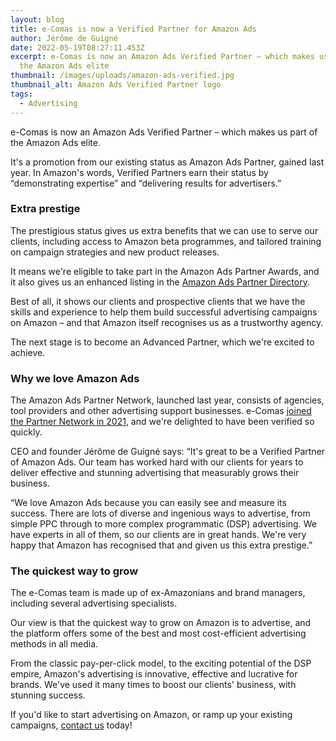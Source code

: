 ```yaml
---
layout: blog
title: e-Comas is now a Verified Partner for Amazon Ads
author: Jérôme de Guigné
date: 2022-05-19T08:27:11.453Z
excerpt: e-Comas is now an Amazon Ads Verified Partner – which makes us part of
  the Amazon Ads elite
thumbnail: /images/uploads/amazon-ads-verified.jpg
thumbnail_alt: Amazon Ads Verified Partner logo
tags:
  - Advertising
---
```

<!--StartFragment-->

e-Comas is now an Amazon Ads Verified Partner – which makes us part of the Amazon Ads elite.

It's a promotion from our existing status as Amazon Ads Partner, gained last year. In Amazon's words, Verified Partners earn their status by “demonstrating expertise” and “delivering results for advertisers.”

### Extra prestige

The prestigious status gives us extra benefits that we can use to serve our clients, including access to Amazon beta programmes, and tailored training on campaign strategies and new product releases.

It means we're eligible to take part in the Amazon Ads Partner Awards, and it also gives us an enhanced listing in the [Amazon Ads Partner Directory](https://advertising.amazon.com/partners/directory/details/amzn1.ads1.ma1.cj3vydv54i8qcb80mhstj0em0//).

Best of all, it shows our clients and prospective clients that we have the skills and experience to help them build successful advertising campaigns on Amazon – and that Amazon itself recognises us as a trustworthy agency.

The next stage is to become an Advanced Partner, which we're excited to achieve.

### Why we love Amazon Ads

The Amazon Ads Partner Network, launched last year, consists of agencies, tool providers and other advertising support businesses. e-Comas [joined the Partner Network in 2021](https://e-comas.com/2021/09/22/e-comas-is-named-official-amazon-advertising-partner.html), and we're delighted to have been verified so quickly.

CEO and founder Jérôme de Guigné says: “It's great to be a Verified Partner of Amazon Ads. Our team has worked hard with our clients for years to deliver effective and stunning advertising that measurably grows their business.

“We love Amazon Ads because you can easily see and measure its success. There are lots of diverse and ingenious ways to advertise, from simple PPC through to more complex programmatic (DSP) advertising. We have experts in all of them, so our clients are in great hands. We're very happy that Amazon has recognised that and given us this extra prestige.”

### The quickest way to grow

The e-Comas team is made up of ex-Amazonians and brand managers, including several advertising specialists.

Our view is that the quickest way to grow on Amazon is to advertise, and the platform offers some of the best and most cost-efficient advertising methods in all media.

From the classic pay-per-click model, to the exciting potential of the DSP empire, Amazon's advertising is innovative, effective and lucrative for brands. We've used it many times to boost our clients' business, with stunning success.  

If you'd like to start advertising on Amazon, or ramp up your existing campaigns, [contact us](e-comas.com/contact.html) today!

<!--EndFragment-->